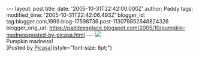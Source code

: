 \-\-- layout: post title: date: \'2005-10-31T22:42:00.000Z\' author:
Paddy tags: modified\_time: \'2005-10-31T22:42:06.493Z\' blogger\_id:
tag:blogger.com,1999:blog-17598736.post-113079852648824326
blogger\_orig\_url:
https://paddeesplace.blogspot.com/2005/10/pumpkin-madnessposted-by-picasa.html
\-\--
[![](https://photos1.blogger.com/hello/144/8245/320/DSCF9436.jpg)](https://photos1.blogger.com/hello/144/8245/640/DSCF9436.jpg)\
Pumpkin madness!\
[Posted by
[Picasa](https://picasa.google.com/blogger/)]{style="font-size: 8pt;"}

